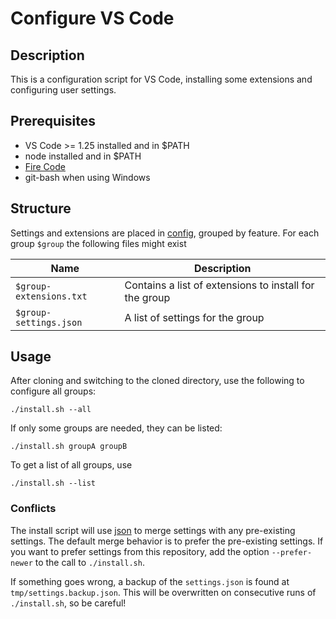# Configure VS Code

## Description

This is a configuration script for VS Code, installing some extensions and configuring user settings.

## Prerequisites

* VS Code >= 1.25 installed and in $PATH
* node installed and in $PATH
* [Fire Code](https://github.com/tonsky/FiraCode)
* git-bash when using Windows

## Structure

Settings and extensions are placed in [config](./config), grouped by feature.  For each group `$group` the following files might exist

| Name                    | Description |
| ------------------------| ----------- |
| `$group-extensions.txt` | Contains a list of extensions to install for the group |
| `$group-settings.json`  | A list of settings for the group |

## Usage

After cloning and switching to the cloned directory, use the following to configure all groups:

```
./install.sh --all
```

If only some groups are needed, they can be listed:

```
./install.sh groupA groupB
```

To get a list of all groups, use

```
./install.sh --list
```

### Conflicts

The install script will use [json](http://github.com/trentm/json) to merge settings with any pre-existing settings.  The default merge behavior is to prefer the pre-existing settings.  If you want to prefer settings from this repository, add the option `--prefer-newer` to the call to `./install.sh`.

If something goes wrong, a backup of the `settings.json` is found at `tmp/settings.backup.json`.  This will be overwritten on consecutive runs of `./install.sh`, so be careful!
